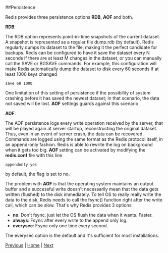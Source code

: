 ##Persistence

Redis provides three persistence options __RDB__, __AOF__ and both. 

__RDB__:  

The RDB option represents point-in-time snapshots of the current dataset. A snapshot is represented as a regular file dump.rdb (by default). Redis regularly dumps its dataset to the file, making it the perfect candidate for backups. Redis can be configured to have it save the dataset every N seconds if there are at least M changes in the dataset, or you can manually call the SAVE or BGSAVE commands. For example, this configuration will make Redis automatically dump the dataset to disk every 60 seconds if at least 1000 keys changed

```
save 60 1000
```
One limitation of this setting of persistence if the possibility of system crashing before it has saved the newest dataset; In that scenario, the data not saved will be lost. __AOF__ settings guards against this scenario 

__AOF__:

The AOF persistence logs every write operation received by the server, that will be played again at server startup, reconstructing the original dataset. Thus, even in an event  of server crash, the data can be recovered. Commands are logged using the same format as the Redis protocol itself, in an append-only fashion. Redis is able to rewrite the log on background when it gets too big. __AOF__ setting can be activated by modifying the __redis.conf__ file with this line

```
appendonly yes
```

by default, the flag is set to no.

The problem with __AOF__ is that the operating system maintains an output buffer and a successful write doesn't necessarily mean that the data gets written (flushed) to the disk immediately. To tell OS to really really write the data to the disk, Redis needs to call the fsync() function right after the write call, which can be slow. That's why Redis provides 3 options:

* __no__: Don't fsync, just let the OS flush the data when it wants. Faster.  
* __always__:  Fsync after every write to the append only log.    
* __everysec__: Fsync only one time every second. 

The everysec option is the default and it's sufficient for most installations.

[Previous](https://github.com/joed7/Redis/blob/master/partitioning.md)  |  [Home](https://github.com/joed7/Redis)  |  [Next](https://github.com/joed7/Redis/blob/master/furtherreading.md)
